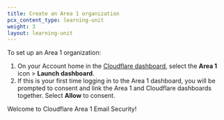 ```yaml
---
title: Create an Area 1 organization
pcx_content_type: learning-unit
weight: 3
layout: learning-unit
---
```


To set up an Area 1 organization:

1. On your Account home in the [Cloudflare dashboard](https://dash.cloudflare.com/), select the **Area 1** icon > **Launch dashboard**.
2. If this is your first time logging in to the Area 1 dashboard, you will be prompted to consent and link the Area 1 and Cloudflare dashboards together. Select **Allow** to consent.

Welcome to Cloudflare Area 1 Email Security!